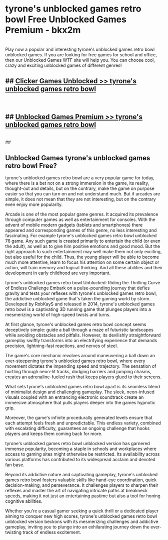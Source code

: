 # tyrone's unblocked games retro bowl  Free Unblocked Games Premium - bkx2m <br>
<br>
Play now a popular and interesting tyrone's unblocked games retro bowl unblocked games. If you are looking for free games for school and office, then our Unblocked Games WTF site will help you. You can choose cool, crazy and exciting unblocked games of different genres!


## ##  [Clicker Games Unblocked >> tyrone's unblocked games retro bowl](https://lesson1.guru?title=tyrone's_unblocked_games_retro_bowl)
  <br>

##  ## [Unblocked Games Premium >> tyrone's unblocked games retro bowl](https://lesson1.guru?title=tyrone's_unblocked_games_retro_bowl)
  <br>
  ##



## Unblocked Games tyrone's unblocked games retro bowl Free?

tyrone's unblocked games retro bowl are a very popular game for today, where there is a bet not on a strong immersion in the game, its reality, thought-out and details, but on the contrary, make the game on purpose easier so that you can turn on and not understand much. But if arcades are simple, it does not mean that they are not interesting, but on the contrary even enjoy more popularity.

Arcade is one of the most popular game genres. It acquired its prevalence through computer games as well as entertainment for consoles. With the advent of mobile modern gadgets (tablets and smartphones) there appeared and corresponding games of this genre, no less interesting and fascinating. For example tyrone's unblocked games retro bowl unblocked 76 game. Any such game is created primarily to entertain the child (or even the adult), as well as to give him positive emotions and good mood. But the right approach to such entertainment may well make them not only exciting, but also useful for the child. Thus, the young player will be able to become much more attentive, learn to focus his attention on some certain object or action, will train memory and logical thinking. And all these abilities and their development in early childhood are very important.

tyrone's unblocked games retro bowl Unblocked: Riding the Thrilling Curve of Endless Challenge
Embark on a pulse-pounding journey that defies gravity and tests your reflexes with tyrone's unblocked games retro bowl, the addictive unblocked game that's taken the gaming world by storm. Developed by RobKayS and released in 2014, tyrone's unblocked games retro bowl is a captivating 3D running game that plunges players into a mesmerizing world of high-speed twists and turns.

At first glance, tyrone's unblocked games retro bowl concept seems deceptively simple: guide a ball through a maze of futuristic landscapes while avoiding obstacles and pitfalls. However, its devilishly straightforward gameplay swiftly transforms into an electrifying experience that demands precision, lightning-fast reactions, and nerves of steel.

The game's core mechanic revolves around maneuvering a ball down an ever-steepening tyrone's unblocked games retro bowl, where every movement dictates the impending speed and trajectory. The sensation of hurtling through neon-lit tracks, dodging barriers and jumping chasms, creates an adrenaline-fueled rush that keeps players glued to their screens.

What sets tyrone's unblocked games retro bowl apart is its seamless blend of minimalist design and challenging gameplay. The sleek, neon-infused visuals coupled with an entrancing electronic soundtrack create an immersive atmosphere that pulls players deeper into the games hypnotic grip.

Moreover, the game's infinite procedurally generated levels ensure that each attempt feels fresh and unpredictable. This endless variety, combined with escalating difficulty, guarantees an ongoing challenge that hooks players and keeps them coming back for more.

tyrone's unblocked games retro bowl unblocked version has garnered immense popularity, becoming a staple in schools and workplaces where access to gaming sites might otherwise be restricted. Its availability across various platforms has contributed to its widespread acclaim and devoted fan base.

Beyond its addictive nature and captivating gameplay, tyrone's unblocked games retro bowl fosters valuable skills like hand-eye coordination, quick decision-making, and perseverance. It challenges players to sharpen their reflexes and master the art of navigating intricate paths at breakneck speeds, making it not just an entertaining pastime but also a tool for honing cognitive abilities.

Whether you're a casual gamer seeking a quick thrill or a dedicated player aiming to conquer new high scores, tyrone's unblocked games retro bowl unblocked version beckons with its mesmerizing challenges and addictive gameplay, inviting you to plunge into an exhilarating journey down the ever-twisting track of endless excitement.